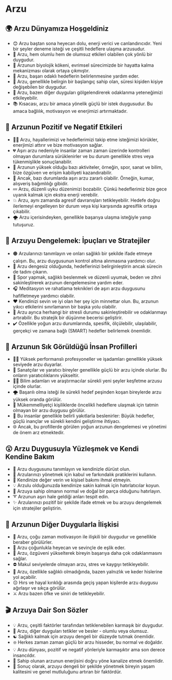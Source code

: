 # Arzu

## 🌍 Arzu Dünyamıza Hoşgeldiniz

* 😊 Arzu baştan sona heyecan dolu, enerji verici ve canlandırıcıdır. Yeni bir şeyler deneme isteği ve çeşitli hedeflere ulaşma arzusudur.
* 💭 Arzu, hem olumlu hem de olumsuz etkileri olabilen çok yönlü bir duygudur.
* 🧠 Arzunun biyolojik kökeni, evrimsel sürecimizde bir hayatta kalma mekanizması olarak ortaya çıkmıştır.
* 👀 Arzu, başarı odaklı hedeflerin belirlenmesine yardım eder.
* 🚦 Arzu, genellikle belirgin bir başlangıç sahip olan, süresi kişiden kişiye değişebilen bir duygudur.
* 💓 Arzu, bazen diğer duyguları gölgelendirerek odaklanma yeteneğimizi etkileyebilir.
* 📚 Kısacası, arzu bir amaca yönelik güçlü bir istek duygusudur. Bu amaca bağlılık, motivasyon ve enerjimizi artırmaktadır.

## 💫 Arzunun Pozitif ve Negatif Etkileri

* 🧘‍♂️ Arzu, hayallerimizi ve hedeflerimizi takip etme isteğimizi körükler, enerjimizi attırır ve bize motivasyon sağlar.
* 💔 Aşırı arzu nedeniyle insanlar zaman zaman üzerinde kontrolleri olmayan durumlara sürüklenirler ve bu durum genellikle stres veya tükenmişlikle sonuçlanabilir.
* 🎈 Arzunun yüksek olduğu bazı aktiviteler, örneğin, spor, sanat ve bilim, bize özgüven ve erişim kabiliyeti kazandırabilir.
* 🎰 Ancak, bazı durumlarda aşırı arzu zararlı olabilir. Örneğin, kumar, alışveriş bağımlılığı gibidir.
* 💤 Arzu, düzenli uyku düzenimizi bozabilir. Çünkü hedeflerimiz bize gece uyanık kalmak için ekstra enerji verebilir.
* 💥 Arzu, aynı zamanda agresif davranışları tetikleyebilir. Hedefe doğru ilerlemeyi engelleyen bir durum veya kişi karşısında agresiflik ortaya çıkabilir.
* 🌪 Arzu içerisindeyken, genellikle başarıya ulaşma isteğiyle yanıp tutuşuruz.

## 🚀 Arzuyu Dengelemek: İpuçları ve Stratejiler

* 🟠 Arzularınızı tanımlayın ve onları sağlıklı bir şekilde ifade etmeye çalışın. Bu, arzu duygusunun kontrol altına alınmasına yardımcı olur.
* 💼 Arzu dengesiz olduğunda, hedeflerinizi belirginleştirin ancak sürecin de tadını çıkarın.
* 🍃 Spor yapmak, sağlıklı beslenmek ve düzenli uyumak, beden ve zihni sakinleştirerek arzunun dengelemesine yardım eder.
* 🎧 Meditasyon ve rahatlama teknikleri de aşırı arzu duygusunu hafifletmeye yardımcı olabilir.
* ❤️ Kendinizi sevin ve iyi olan her şey için minnettar olun. Bu, arzunun yıkıcı etkilerini sınırlamanın bir başka yolu olabilir.
* 🧘 Arzu ayrıca herhangi bir stresli durumu sakinleştirebilir ve odaklanmayı artırabilir. Bu stratejik bir düşünme becerisi geliştirir.
* ✔️ Özellikle yoğun arzu durumlarında, spesifik, ölçülebilir, ulaşılabilir, gerçekçi ve zamana bağlı (SMART) hedefler belirlemek önemlidir.

## 🔎 Arzunun Sık Görüldüğü İnsan Profilleri

* 👩‍💼 Yüksek performanslı profesyoneller ve işadamları genellikle yüksek seviyede arzu duyarlar.
* 🎨 Sanatçılar ve yaratıcı bireyler genellikle güçlü bir arzu içinde olurlar. Bu onların yaratıcılıklarını yükseltir.
* 👨‍🚀 Bilim adamları ve araştırmacılar sürekli yeni şeyler keşfetme arzusu içinde olurlar.
* 🌪 Başarılı olma isteği ile sürekli hedef peşinden koşan bireylerde arzu yüksek oranda görülür.
* 🎯 Mükemmelliyetçi kişiliklerde öncelikli hedeflere ulaşmak için tatmin olmayan bir arzu duygusu görülür.
* 🚀 Bu insanlar genellikle belirli yakıtlarla beslenirler: Büyük hedefler, güçlü inançlar ve sürekli kendini geliştirme ihtiyacı.
* 🌐 Ancak, bu profillerde görülen yoğun arzunun dengelemesi ve yönetimi de önem arz etmektedir.

## 😮 Arzu Duygusuyla Yüzleşmek ve Kendi Kendine Bakım

* 📝 Arzu duygusunu tanımlayın ve kendinizle dürüst olun.
* 🚦 Arzularınızı yönetmek için kabul ve farkındalık pratiklerini kullanın.
* 🛀 Kendinize değer verin ve kişisel bakımı ihmal etmeyin.
* 💡 Arzulu olduğunuzda kendinize sakin kalmak için hatırlatıcılar koyun.
* 📖 Arzuya sahip olmanın normal ve doğal bir parça olduğunu hatırlayın.
* ➰ Arzunun aşırı hale geldiği anları tespit edin.
* ✨ Arzularınızı pozitif bir şekilde ifade etmek ve bu arzuyu dengelemek için stratejiler geliştirin.

## 💓 Arzunun Diğer Duygularla İlişkisi

* 🧩 Arzu, çoğu zaman motivasyon ile ilişkili bir duygudur ve genellikle beraber görülürler.
* 🎈 Arzu çoğunlukla heyecan ve sevinçle de eşlik eder.
* 🌈 Arzu, özgüveni yükselterek bireyin başarıya daha çok odaklanmasını sağlar.
* ⛔ Makul seviyelerde olmayan arzu, stres ve kaygıyı tetikleyebilir.
* 🎠 Arzu, özellikle sağlıklı olmadığında, bazen yalnızlık ve keder hislerine yol açabilir.
* 😔 Hırs ve hayal kırıklığı arasında geçiş yapan kişilerde arzu duygusu ağırlaşır ve sıkça görülür.
* ⚔️ Arzu bazen öfke ve siniri de tetikleyebilir.

## 🎬 Arzuya Dair Son Sözler

* 💡 Arzu, çeşitli faktörler tarafından tetiklenebilen karmaşık bir duygudur.
* 🔄 Arzu, diğer duyguları tetikler ve besler - olumlu veya olumsuz.
* ☯ Sağlıklı kalmak için arzuyu dengeli bir düzeyde tutmak önemlidir.
* ❇️ Herkes zaman zaman güçlü bir arzu hisseder, bu normal ve doğaldır.
* 💡 Arzu dünyası, pozitif ve negatif yönleriyle karmaşıktır ama son derece insancıldır.
* 🚀 Sahip olunan arzunun enerjisini doğru yöne kanalize etmek önemlidir.
* 👏 Sonuç olarak, arzuyu dengeli bir şekilde yönetmek bireyin yaşam kalitesini ve genel mutluluğunu artıran bir faktördür.
